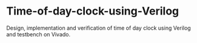 # Time-of-day-clock-using-Verilog
Design, implementation and verification of time of day clock using Verilog and testbench on Vivado.
